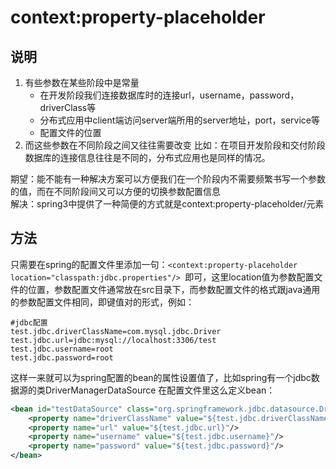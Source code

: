# context:property-placeholder

## 说明

1. 有些参数在某些阶段中是常量  
    * 在开发阶段我们连接数据库时的连接url，username，password，driverClass等 
    * 分布式应用中client端访问server端所用的server地址，port，service等  
    * 配置文件的位置
1. 而这些参数在不同阶段之间又往往需要改变
    比如：在项目开发阶段和交付阶段数据库的连接信息往往是不同的，分布式应用也是同样的情况。

期望：能不能有一种解决方案可以方便我们在一个阶段内不需要频繁书写一个参数的值，而在不同阶段间又可以方便的切换参数配置信息  
解决：spring3中提供了一种简便的方式就是context:property-placeholder/元素

## 方法

只需要在spring的配置文件里添加一句：``<context:property-placeholder location="classpath:jdbc.properties"/> ``即可，这里location值为参数配置文件的位置，参数配置文件通常放在src目录下，而参数配置文件的格式跟java通用的参数配置文件相同，即键值对的形式，例如：

```properties
#jdbc配置
test.jdbc.driverClassName=com.mysql.jdbc.Driver
test.jdbc.url=jdbc:mysql://localhost:3306/test
test.jdbc.username=root
test.jdbc.password=root
```

这样一来就可以为spring配置的bean的属性设置值了，比如spring有一个jdbc数据源的类DriverManagerDataSource
在配置文件里这么定义bean：
```xml
<bean id="testDataSource" class="org.springframework.jdbc.datasource.DriverManagerDataSource">
    <property name="driverClassName" value="${test.jdbc.driverClassName}"/>
    <property name="url" value="${test.jdbc.url}"/>
    <property name="username" value="${test.jdbc.username}"/>
    <property name="password" value="${test.jdbc.password}"/>
</bean>
```
